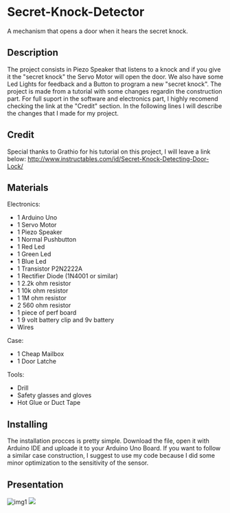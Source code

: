 # Secret-Knock-Detector
A mechanism that opens a door when it hears the secret knock.

## Description
The project consists in Piezo Speaker that  listens to a knock and if you give it the "secret knock" the Servo Motor will open the door. We also have some Led Lights for feedback and a Button to program a new "secret knock". The project is made from a tutorial with some changes regardin the construction part. For full suport in the software and electronics part, I highly recomend checking the link at the "Credit" section. In the following lines I will describe the changes that I made for my project.

## Credit
Special thanks to Grathio for his tutorial on this project, I will leave a link below:
http://www.instructables.com/id/Secret-Knock-Detecting-Door-Lock/

## Materials

Electronics:
* 1 Arduino Uno
* 1 Servo Motor
* 1 Piezo Speaker
* 1 Normal Pushbutton
* 1 Red Led
* 1 Green Led
* 1 Blue Led
* 1 Transistor P2N2222A
* 1 Rectifier Diode (1N4001 or similar)
* 1 2.2k ohm resistor
* 1 10k ohm resistor
* 1 1M ohm resistor
* 2 560 ohm resistor
* 1 piece of perf board
* 1 9 volt battery clip and 9v battery
*  Wires

Case:
* 1 Cheap Mailbox
* 1 Door Latche

Tools:
* Drill
* Safety glasses and gloves
* Hot Glue or Duct Tape

## Installing
The installation procces is pretty simple. Download the file, open it with Arduino IDE and uploade it to your Arduino Uno Board. If you want to follow a similar case construction, I suggest to use my code because I did some minor optimization to the sensitivity of the sensor. 

## Presentation

![img1](https://gfycat.com/HideousPastelAppaloosa)
![](demo.gif)

